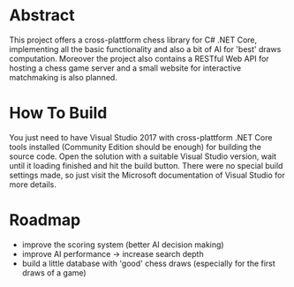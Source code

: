 # Abstract

This project offers a cross-plattform chess library for C# .NET Core, implementing all the basic functionality and also a bit of AI for 'best' draws computation. Moreover the project also contains a RESTful Web API for hosting a chess game server and a small website for interactive matchmaking is also planned.

# How To Build

You just need to have Visual Studio 2017 with cross-plattform .NET Core tools installed (Community Edition should be enough) for building the source code. Open the solution with a suitable Visual Studio version, wait until it loading finished and hit the build button. There were no special build settings made, so just visit the Microsoft documentation of Visual Studio for more details.

# Roadmap

- improve the scoring system (better AI decision making)
- improve AI performance -> increase search depth
- build a little database with 'good' chess draws (especially for the first draws of a game)
